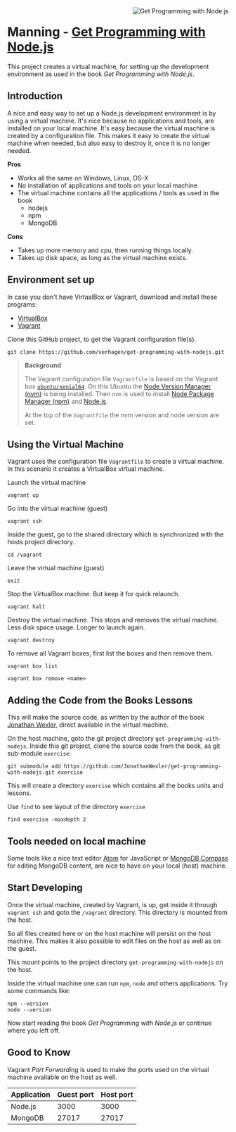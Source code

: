 <a href="http://promisesaplus.com/">
    <img src="image/Wexler_GetProg-nodejs_hiresmeap-w180.png" alt="Get Programming with Node.js"
         title="Get Programming with Node.js" align="right" />
</a>

# Manning - [Get Programming with Node.js](https://www.manning.com/books/get-programming-with-node-js)

This project creates a virtual machine, for setting up the development environment as used in the book _Get Programming with Node.js_.


## Introduction

A nice and easy way to set up a Node.js development environment is by using a virtual machine. It's nice because no applications and tools, are installed on your local machine. It's easy because the virtual machine is created by a configuration file. This makes it easy to create the virtual machine when needed, but also easy to destroy it, once it is no longer needed.

__Pros__
- Works all the same on Windows, Linux, OS-X
- No installation of applications and tools on your local machine
- The virtual machine contains all the applications / tools as used in the book
    - nodejs
    - npm
    - MongoDB

__Cons__
- Takes up more memory and cpu, then running things locally.
- Takes up disk space, as long as the virtual machine exists.


## Environment set up

In case you don't have VirtaalBox or Vagrant, download and install these programs:

- [VirtualBox](https://www.virtualbox.org/)
- [Vagrant](https://www.vagrantup.com/intro/index.html)

Clone this GitHub project, to get the Vagrant configuration file(s).

    git clone https://github.com/verhagen/get-programming-with-nodejs.git

> **Background**
>
> The Vagrant configuration file `Vagrantfile` is based on the Vagrant box [`ubuntu/xenial64`](https://app.vagrantup.com/ubuntu/boxes/xenial64). On this Ubuntu the [Node Version Manager (nvm)](https://github.com/creationix/nvm) is being installed. Then `nvm` is used to install [Node Package Manager (npm)](https://www.npmjs.com/) and [Node.js](https://nodejs.org/).
>
> At the top of the `Vagrantfile` the nvm version and node version are set.



## Using the Virtual Machine

Vagrant uses the configuration file `Vagrantfile` to create a virtual machine. In this scenario it creates a VirtualBox
virtual machine.

Launch the virtual machine

    vagrant up

Go into the virtual machine (guest)

    vagrant ssh

Inside the guest, go to the shared directory which is synchronized with the hosts project directory.

    cd /vagrant

Leave the virtual machine (guest)

    exit

Stop the VirtualBox machine. But keep it for quick relaunch.

    vagrant halt

Destroy the virtual machine. This stops and removes the virtual machine. Less disk space usage. Longer to launch again.

    vagrant destroy

To remove all Vagrant boxes, first list the boxes and then remove them.

    vagrant box list

    vagrant box remove <name>


## Adding the Code from the Books Lessons

This will make the source code, as written by the author of the book [Jonathan Wexler](https://github.com/JonathanWexler), direct available in the virtual machine.

On the host machine, goto the git project directory `get-programming-with-nodejs`. Inside this git project, clone the source code from the book, as git sub-module `exercise`:

    git submodule add https://github.com/JonathanWexler/get-programming-with-nodejs.git exercise

This will create a directory `exercise` which contains all the books units and lessons.

Use `find` to see layout of the directory `exercise`

    find exercise -maxdepth 2


## Tools needed on local machine

Some tools like a nice text editor [Atom](https://atom.io/) for JavaScript or [MongoDB Compass](https://docs.mongodb.com/compass/master/install/) for editing MongoDB content, are nice to have on your local (host) machine.


## Start Developing

Once the virtual machine, created by Vagrant, is up, get inside it through `vagrant ssh` and goto the `/vagrant` directory. This directory is mounted from the host.

So all files created here or on the host machine will persist on the host machine. This makes it also possible to edit files on the host as well as on the guest.

This mount points to the project directory `get-programming-with-nodejs` on the host.

Inside the virtual machine one can run `npm`, `node` and others applications. Try some commands like:

    npm --version
    node --version

Now start reading the book _Get Programming with Node.js_ or continue where you left off.


## Good to Know

Vagrant _Port Forwarding_ is used to make the ports used on the virtual machine available on the host as well.

Application | Guest port | Host port
------------|------------|----------
Node.js | 3000  | 3000
MongoDB | 27017 | 27017

